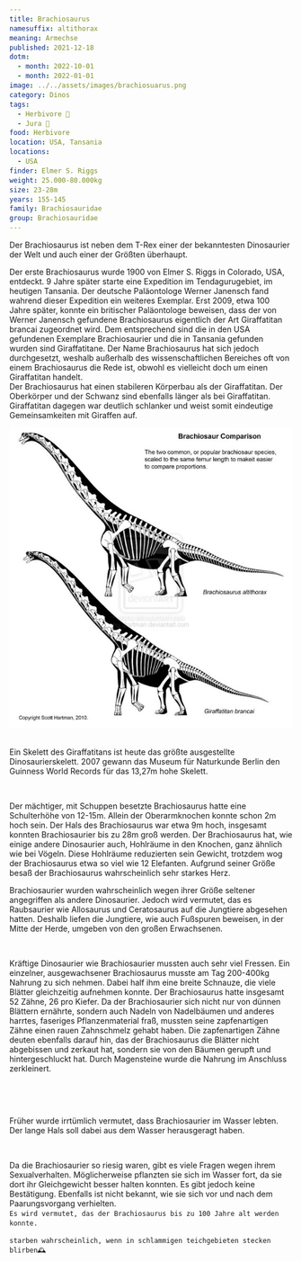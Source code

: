 ```yaml
---
title: Brachiosaurus
namesuffix: altithorax
meaning: Armechse
published: 2021-12-18
dotm:
  - month: 2022-10-01
  - month: 2022-01-01
image: ../../assets/images/brachiosuarus.png
category: Dinos
tags:
  - Herbivore 🌿
  - Jura 🦴
food: Herbivore
location: USA, Tansania
locations:
  - USA
finder: Elmer S. Riggs
weight: 25.000-80.000kg
size: 23-28m
years: 155-145
family: Brachiosauridae
group: Brachiosauridae
---
```

Der Brachiosaurus ist neben dem T-Rex einer der bekanntesten Dinosaurier der Welt und auch einer der Größten überhaupt. 

Der erste Brachiosaurus wurde 1900 von Elmer S. Riggs in Colorado, USA, entdeckt. 9 Jahre später starte eine Expedition im Tendagurugebiet, im heutigen Tansania. Der deutsche Paläontologe Werner Janensch fand wahrend dieser Expedition ein weiteres Exemplar. Erst 2009, etwa 100 Jahre später, konnte ein britischer Paläontologe beweisen, dass der von Werner Janensch gefundene Brachiosaurus eigentlich der Art Giraffatitan brancai zugeordnet wird. Dem entsprechend sind die in den USA gefundenen Exemplare Brachiosaurier und die in Tansania gefunden wurden sind Giraffatitane. Der Name Brachiosaurus hat sich jedoch durchgesetzt, weshalb außerhalb des wissenschaftlichen Bereiches oft von einem Brachiosaurus die Rede ist, obwohl es vielleicht doch um einen Giraffatitan handelt.\
Der Brachiosaurus hat einen stabileren Körperbau als der Giraffatitan. Der Oberkörper und der Schwanz sind ebenfalls länger als bei Giraffatitan. Giraffatitan dagegen war deutlich schlanker und weist somit eindeutige Gemeinsamkeiten mit Giraffen auf. 

![Brachiosaurus altithorax und Giraffatitan brancai im Vergleich](../../assets/images/brachiosaur_comparison_by_shartman.jpg)

\
Ein Skelett des Giraffatitans ist heute das größte ausgestellte Dinosaurierskelett. 2007 gewann das Museum für Naturkunde Berlin den Guinness World Records für das 13,27m hohe Skelett. 

![]()

Der mächtiger, mit Schuppen besetzte Brachiosaurus hatte eine Schulterhöhe von 12-15m. Allein der Oberarmknochen konnte schon 2m hoch sein. Der Hals des Brachiosaurus war etwa 9m hoch, insgesamt konnten Brachiosaurier bis zu 28m groß werden. Der Brachiosaurus hat, wie einige andere Dinosaurier auch, Hohlräume in den Knochen, ganz ähnlich wie bei Vögeln. Diese Hohlräume reduzierten sein Gewicht, trotzdem wog der Brachiosaurus etwa so viel wie 12 Elefanten. Aufgrund seiner Größe besaß der Brachiosaurus wahrscheinlich sehr starkes Herz.

Brachiosaurier wurden wahrscheinlich wegen ihrer Größe seltener angegriffen als andere Dinosaurier. Jedoch wird vermutet, das es Raubsaurier wie Allosaurus und Ceratosaurus auf die Jungtiere abgesehen hatten. Deshalb liefen die Jungtiere, wie auch Fußspuren beweisen, in der Mitte der Herde, umgeben von den großen Erwachsenen.

![]()

Kräftige Dinosaurier wie Brachiosaurier mussten auch sehr viel Fressen. Ein einzelner, ausgewachsener Brachiosaurus musste am Tag 200-400kg Nahrung zu sich nehmen. Dabei half ihm eine breite Schnauze, die viele Blätter gleichzeitig aufnehmen konnte. Der Brachiosaurus hatte insgesamt 52 Zähne, 26 pro Kiefer. Da der Brachiosaurier sich nicht nur von dünnen Blättern ernährte, sondern auch Nadeln von Nadelbäumen und anderes harrtes, faseriges Pflanzenmaterial fraß, mussten seine zapfenartigen Zähne einen rauen Zahnschmelz gehabt haben. Die zapfenartigen Zähne deuten ebenfalls darauf hin, das der Brachiosaurus die Blätter nicht abgebissen und zerkaut hat, sondern sie von den Bäumen gerupft und hintergeschluckt hat. Durch Magensteine wurde die Nahrung im Anschluss zerkleinert. 

![]()

![]()

Früher wurde irrtümlich vermutet, dass Brachiosaurier im Wasser lebten. Der lange Hals soll dabei aus dem Wasser herausgeragt haben.

![]()

Da die Brachiosaurier so riesig waren, gibt es viele Fragen wegen ihrem Sexualverhalten. Möglicherweise pflanzten sie sich im Wasser fort, da sie dort ihr Gleichgewicht besser halten konnten. Es gibt jedoch keine Bestätigung. Ebenfalls ist nicht bekannt, wie sie sich vor und nach dem Paarungsvorgang verhielten. \
`Es wird vermutet, das der Brachiosaurus bis zu 100 Jahre alt werden konnte.`

`starben wahrscheinlich, wenn in schlammigen teichgebieten stecken blirben🕰️`
